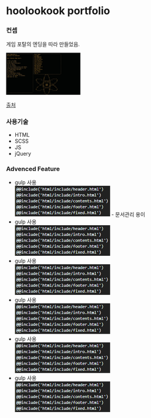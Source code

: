 <h1>hoolookook portfolio</h1>

<h3>컨셉</h3>

<p>게임 포탈의 엔딩을 따라 만들었음.</p>
<img src="/git_photo/portalEnd.jpg" width="40%" height="30%" title="portalEnding" alt="portalEnding"></img>


<a href="https://images.app.goo.gl/oJmhRCauUnYxQKJq9">출처</a>


<h3>사용기술</h3>
<ul>
  <li>HTML</li>
  <li>SCSS</li>
  <li>JS</li>
  <li>jQuery</li>
</ul>


<h3>Advenced Feature</h3>
<ul>
  <li>gulp 사용</li>
  <img src="/git_photo/gulp_index.PNG" title="gulp index" alt="gulp index">
     - 문서관리 용이
  <li>gulp 사용</li>
  <img src="/git_photo/gulp_index.PNG" title="gulp index" alt="gulp index">
  <li>gulp 사용</li>
  <img src="/git_photo/gulp_index.PNG" title="gulp index" alt="gulp index">
  <li>gulp 사용</li>
  <img src="/git_photo/gulp_index.PNG" title="gulp index" alt="gulp index">
  <li>gulp 사용</li>
  <img src="/git_photo/gulp_index.PNG" title="gulp index" alt="gulp index">
  <li>gulp 사용</li>
  <img src="/git_photo/gulp_index.PNG" title="gulp index" alt="gulp index">
</ul>
